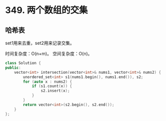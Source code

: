# 349. 两个数组的交集

## 哈希表

set1用来去重，set2用来记录交集。

时间复杂度：O(n+m)。
空间复杂度：O(n)。

```cpp
class Solution {
public:
    vector<int> intersection(vector<int>& nums1, vector<int>& nums2) {
        unordered_set<int> s1(nums1.begin(), nums1.end()), s2;
        for (auto x : nums2) {
            if (s1.count(x)) {
                s2.insert(x);
            }
        }
        return vector<int>(s2.begin(), s2.end());
    }
};
```